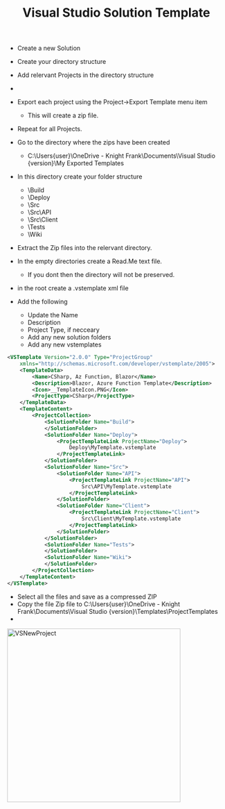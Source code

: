 ﻿---
title: Visual Studio Solution Template
Published: 2023/09/27
Tags: C#
---
* Create a new Solution 
* Create your directory structure 
* Add relervant Projects in the directory structure
*
* Export each project using the Project->Export Template menu item
    * This will create a zip file.
* Repeat for all Projects.
* Go to the directory where the zips have been created
    * C:\Users\{user}\OneDrive - Knight Frank\Documents\Visual Studio {version}\My Exported Templates
* In this directory create your folder structure 

    * \Build
    * \Deploy
    * \Src
    * \Src\API
    * \Src\Client
    * \Tests
    * \Wiki
* Extract the Zip files into the relervant directory.
* In the empty directories create a Read.Me text file.
    * If you dont then the directory will not be preserved.
* in the root create a <file>.vstemplate xml file
* Add the following
    * Update the Name
    * Description
    * Project Type, if necceary
    * Add any new solution folders
    * Add any new vstemplates
   
```XML
<VSTemplate Version="2.0.0" Type="ProjectGroup"
    xmlns="http://schemas.microsoft.com/developer/vstemplate/2005">
    <TemplateData>
        <Name>CSharp, Az Function, Blazor</Name>
        <Description>Blazor, Azure Function Template</Description>
        <Icon>__TemplateIcon.PNG</Icon>
        <ProjectType>CSharp</ProjectType>
    </TemplateData>
    <TemplateContent>
        <ProjectCollection>
            <SolutionFolder Name="Build">
            </SolutionFolder>
            <SolutionFolder Name="Deploy">
                <ProjectTemplateLink ProjectName="Deploy">
                    Deploy\MyTemplate.vstemplate
                </ProjectTemplateLink>			
            </SolutionFolder>
            <SolutionFolder Name="Src">
				<SolutionFolder Name="API">
					<ProjectTemplateLink ProjectName="API">
						Src\API\MyTemplate.vstemplate
					</ProjectTemplateLink>					
				</SolutionFolder>	
				<SolutionFolder Name="Client">
					<ProjectTemplateLink ProjectName="Client">
						Src\Client\MyTemplate.vstemplate
					</ProjectTemplateLink>					
				</SolutionFolder>					
            </SolutionFolder>
            <SolutionFolder Name="Tests">
            </SolutionFolder>
            <SolutionFolder Name="Wiki">
            </SolutionFolder>
        </ProjectCollection>
    </TemplateContent>
</VSTemplate>
```
* Select all the files and save as a compressed ZIP
* Copy the file Zip file to C:\Users\{user}\OneDrive - Knight Frank\Documents\Visual Studio {version}\Templates\ProjectTemplates
* 
<img src="https://raw.github.com/newportg/newportg.github.io/master/assets/VSNewProject.png" alt="VSNewProject" width="400"/>

